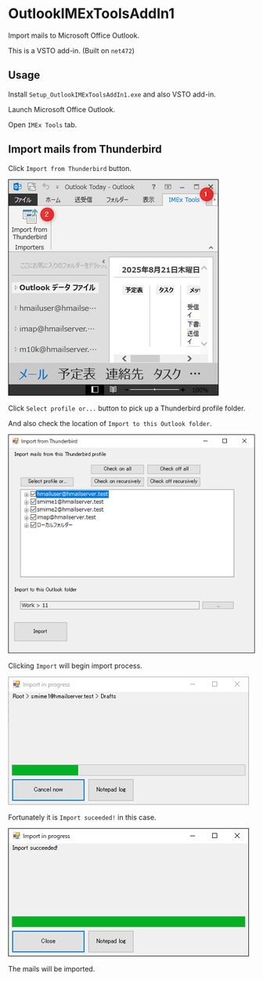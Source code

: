 # OutlookIMExToolsAddIn1

Import mails to Microsoft Office Outlook.

This is a VSTO add-in. (Built on `net472`)

## Usage

Install `Setup_OutlookIMExToolsAddIn1.exe` and also VSTO add-in.

Launch Microsoft Office Outlook.

Open `IMEx Tools` tab.

## Import mails from Thunderbird

Click `Import from Thunderbird` button.

![](images/outlook-2013.png)

Click `Select profile or...` button to pick up a Thunderbird profile folder.

And also check the location of `Import to this Outlook folder`.

![](images/tb-imp.png)

Clicking `Import` will begin import process.

![](images/tb-imp-wip.png)

Fortunately it is `Import suceeded!` in this case.

![](images/imp-done.png)

The mails will be imported.
